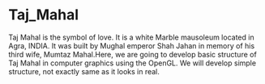 # Taj_Mahal
Taj Mahal is the symbol of love. It  is a white Marble mausoleum located in Agra, INDIA. It was built by Mughal emperor Shah Jahan in memory of his third wife, Mumtaz Mahal.Here, we are going to develop basic structure of Taj Mahal in computer graphics using the OpenGL. We will develop simple structure, not exactly same as it looks in real.
